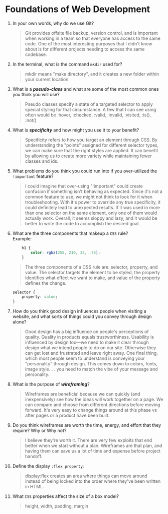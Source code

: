 # Foundations of Web Development
01. In your own words, why do we use Git?
    > Git provides offsite file backup, version control, and is important when working in a team so that everyone has access to the same code.
    One of the most interesting purposes that I didn't know about is for different projects needing to access the same codebase.

02. In the terminal, what is the command `mkdir` used for?
    > mkdir means "make directory", and it creates a new folder within your current location.

03. What is a ***pseudo-class*** and what are some of the most common ones you think you will use?
    > Pseudo classes specify a state of a targeted selector to apply special styling for that circumstance.
    A few that I can see using often would be :hover, :checked, :valid, :invalid, :visited, :is(), :not()

04. What is ***specificity*** and how might you use it to your benefit?
    > Specificity refers to how you target an element through CSS. By understanding the "points" assigned for different selector types, we can make sure that the right styles are applied. It can benefit by allowing us to create more variety while maintaining fewer classes and ids.
    

05. What problems do you think you could run into if you over-utilized the `!important` feature?
    > I could imagine that over-using "!important" could create confusion if something isn't behaving as expected. Since it's not a common feature to use, we might not think to look for it when troubleshooting.
    With it's power to override any true specificity, it could definitely lead to unexpected results. If it was used in more than one selector on the same element, only one of them would actually work.
    Overall, it seems sloppy and lazy, and it would be better to write the code to accomplish the desired goal.

06. What are the three components that makeup a `CSS` rule? <br> Example:

    ```css
        h1 {
            color: rgba(255, 210, 33, .75);
        }
    ```

    > The three components of a CSS rule are: selector, property, and value.
    The selector targets the element to be styled, the property identifies what effect we want to make, and value of the property defines the change.
    ```css
    selector {
        property: value;
    }
    ```

07. How do you think good design influences people when visiting a website, and what sorts of things could you convey through design alone?
    > Good design has a big influence on people's perceptions of quality. Quality in products equals trustworthiness. 
    Usability is influenced by design too—we need to make it clear through design what we intend people to do on our site. Otherwise they can get lost and frustrated and leave right away.
    One final thing, which most people seem to understand is conveying your "personality" through design. This comes down to colors, fonts, image style. . . you need to match the vibe of your message and personality.

08. What is the purpose of ***wireframing***?
    > Wireframes are beneficial because we can quickly (and inexpensively) see how the ideas will work together on a page. We can compare and choose from different directions before moving forward. It's very easy to change things around at this phase vs after pages or a product have been built.

09. Do you think wireframes are worth the time, energy, and effort that they require? Why or Why not?
    > I believe they're worth it. There are very few exploits that end better when we start without a plan. Wireframes are that plan, and having them can save us a lot of time and expense before project handoff.

10. Define the display `:flex property:`
    > display:flex creates an area where things can move around instead of being locked into the order where they've been written in HTML.

11. What `CSS` properties affect the size of a box model?
    > height, width, padding, margin
